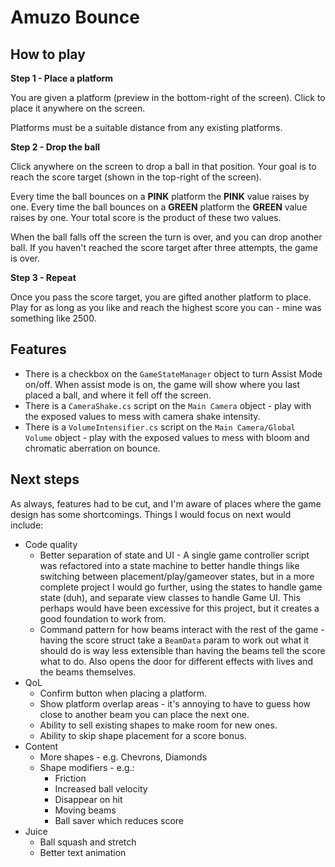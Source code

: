 # Amuzo Bounce

## How to play

**Step 1 - Place a platform**

You are given a platform (preview in the bottom-right of the screen). Click to place it anywhere on the screen.

Platforms must be a suitable distance from any existing platforms.

**Step 2 - Drop the ball**

Click anywhere on the screen to drop a ball in that position. Your goal is to reach the score target (shown in the top-right of the screen).

Every time the ball bounces on a **PINK** platform the **PINK** value raises by one. Every time the ball bounces on a **GREEN** platform the **GREEN** value raises by one. Your total score is the product of these two values.

When the ball falls off the screen the turn is over, and you can drop another ball. If you haven't reached the score target after three attempts, the game is over.

**Step 3 - Repeat**

Once you pass the score target, you are gifted another platform to place. Play for as long as you like and reach the highest score you can - mine was something like 2500.

## Features

- There is a checkbox on the `GameStateManager` object to turn Assist Mode on/off. When assist mode is on, the game will show where you last placed a ball, and where it fell off the screen.
- There is a `CameraShake.cs` script on the `Main Camera` object - play with the exposed values to mess with camera shake intensity.
- There is a `VolumeIntensifier.cs` script on the `Main Camera/Global Volume` object - play with the exposed values to mess with bloom and chromatic aberration on bounce.

## Next steps

As always, features had to be cut, and I'm aware of places where the game design has some shortcomings. Things I would focus on next would include:

- Code quality
  - Better separation of state and UI - A single game controller script was refactored into a state machine to better handle things like switching between placement/play/gameover states, but in a more complete project I would go further, using the states to handle game state (duh), and separate view classes to handle Game UI. This perhaps would have been excessive for this project, but it creates a good foundation to work from.
  - Command pattern for how beams interact with the rest of the game - having the score struct take a `BeamData` param to work out what it should do is way less extensible than having the beams tell the score what to do. Also opens the door for different effects with lives and the beams themselves.
- QoL
  - Confirm button when placing a platform.
  - Show platform overlap areas - it's annoying to have to guess how close to another beam you can place the next one.
  - Ability to sell existing shapes to make room for new ones.
  - Ability to skip shape placement for a score bonus.
- Content
  - More shapes - e.g. Chevrons, Diamonds
  - Shape modifiers - e.g.:
    - Friction
    - Increased ball velocity
    - Disappear on hit
    - Moving beams
    - Ball saver which reduces score
- Juice
  - Ball squash and stretch
  - Better text animation